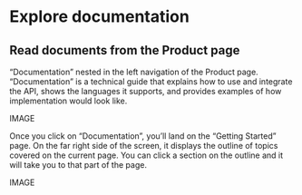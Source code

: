 # Explore documentation
## Read documents from the Product page
“Documentation” nested in the left navigation of the Product page. “Documentation” is a technical guide that explains how to use and integrate the API, shows the languages it supports, and provides examples of how implementation would look like. 

IMAGE

Once you click on “Documentation”, you’ll land on the “Getting Started” page. On the far right side of the screen, it displays the outline of topics covered on the current page. You can click a section on the outline and it will take you to that part of the page.  

IMAGE
